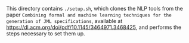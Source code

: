 This directory contains `./setup.sh`, which clones the NLP tools from the paper `Combining formal and machine learning techniques for the generation of JML specifications`, available at https://dl.acm.org/doi/pdf/10.1145/3464971.3468425, and performs the steps necessary to set them up.
